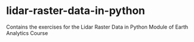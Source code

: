 # lidar-raster-data-in-python
Contains the exercises for the Lidar Raster Data in Python Module of Earth Analytics Course
